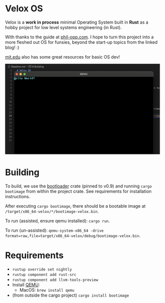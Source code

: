 # Velox OS

Velox is a **work in process** minimal Operating System built in **Rust** as a hobby project for 
low level systems engineering (in Rust).

With thanks to the guide at [phil-opp.com](https://os.phil-opp.com/minimal-rust-kernel/). I hope to turn
this project into a more fleshed out OS for funsies, beyond the start-up topics from the linked blog! :)

[mit.edu](https://pdos.csail.mit.edu/6.828/2018/labs/lab1/index.html) also has some great resources for basic OS dev!

![Hello world!](media/image.png)

# Building

To build, we use the [bootloader](https://crates.io/crates/bootloader) crate (pinned to v0.9) and 
running `cargo bootimage` from within the project crate. See requirements for installation instructions.

After executing `cargo bootimage`, there should be a bootable image at `/target/x86_64-velox/*/bootimage-velox.bin`.

To run (assisted, ensure qemu installed): `cargo run`.

To run (un-assisted): `qemu-system-x86_64 -drive format=raw,file=target/x86_64-velox/debug/bootimage-velox.bin`.

# Requirements

- `rustup override set nightly`
- `rustup component add rust-src`
- `rustup component add llvm-tools-preview`
- Install [QEMU](https://www.qemu.org/download/):
  - MacOS: `brew install qemu`
- (from outside the cargo project) `cargo install bootimage`